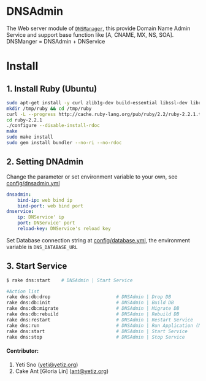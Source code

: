 # DNSAdmin
The Web server module of [`DNSManager`](../../../DNSManager), this provide Domain Name Admin Service and support base function like [A, CNAME, MX, NS, SOA]. DNSManger = DNSAdmin + DNService

# Install

## 1. Install Ruby (Ubuntu)
```bash
sudo apt-get install -y curl zlib1g-dev build-essential libssl-dev libreadline-dev libyaml-dev libsqlite3-dev sqlite3 libxml2-dev libxslt1-dev libcurl4-openssl-dev python-software-properties libffi-dev
mkdir /tmp/ruby && cd /tmp/ruby
curl -L --progress http://cache.ruby-lang.org/pub/ruby/2.2/ruby-2.2.1.tar.gz | tar xz
cd ruby-2.2.1
./configure --disable-install-rdoc
make
sudo make install
sudo gem install bundler --no-ri --no-rdoc
```

## 2. Setting DNAdmin

Change the parameter or set environment variable to your own, see [config/dnsadmin.yml](config/dnsadmin.yml)

```yaml
dnsadmin:
    bind-ip: web bind ip
    bind-port: web bind port
dnservice:
    ip: DNService' ip
    port: DNService' port
    reload-key: DNService's reload key
```

Set Database connection string at [config/database.yml](config/database.yml), the environment variable is `DNS_DATABASE_URL`


## 3. Start Service
```bash
$ rake dns:start    # DNSAdmin | Start Service

#Action list
rake dns:db:drop                        # DNSAdmin | Drop DB
rake dns:db:init                        # DNSAdmin | Build DB
rake dns:db:migrate                     # DNSAdmin | Migrate DB
rake dns:db:rebuild                     # DNSAdmin | Rebuild DB
rake dns:restart                        # DNSAdmin | Restart Service
rake dns:run                            # DNSAdmin | Run Application (Not Daemon)
rake dns:start                          # DNSAdmin | Start Service
rake dns:stop                           # DNSAdmin | Stop Service
```


#### Contributor:

1. Yeti Sno (yeti@yetiz.org)
2. Cake Ant \[Gloria Lin\] (ant@yetiz.org)
